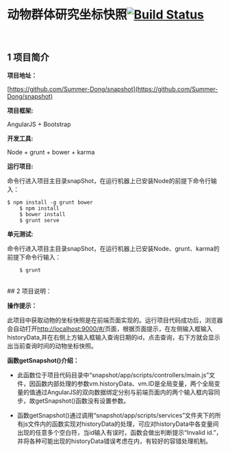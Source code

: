 # 动物群体研究坐标快照[![Build Status](https://travis-ci.org/Summer-Dong/snapshot.svg?branch=master)](https://travis-ci.org/Summer-Dong/snapshot)

<br/>


## 1 项目简介

 **项目地址：**

 [https://github.com/Summer-Dong/snapshot](https://github.com/Summer-Dong/snapshot)

 **项目框架:**

  AngularJS + Bootstrap
  
 **开发工具:**

  Node + grunt + bower + karma 
  
 **运行项目:**

  命令行进入项目主目录snapShot，在运行机器上已安装Node的前提下命令行输入：

    $ npm install -g grunt bower 
		$ npm install
		$ bower install
		$ grunt serve


 **单元测试:**

  命令行进入项目主目录snapShot，在运行机器上已安装Node、grunt、karma的前提下命令行输入：

		$ grunt 
<br/>
## 2 项目说明：

 **操作提示：**

此项目中获取动物的坐标快照是在前端页面实现的。运行项目代码成功后，浏览器会自动打开[http://localhost:9000/#/](http://localhost:9000/#/)页面，根据页面提示，在左侧输入框输入historyData,并在右侧上方输入框输入查询日期的id，点击查询，右下方就会显示出当前查询时间的动物坐标快照。

 **函数getSnapshot()介绍：**

- 此函数位于项目代码目录中“snapshot/app/scripts/controllers/main.js”文件，因函数内部处理的参数vm.historyData、vm.ID是全局变量，两个全局变量的值通过AngularJS的双向数据绑定分别与前端页面内的两个输入框内容同步，故getSnapshot()函数没有设置参数。



- 函数getSnapshot()通过调用“snapshot/app/scripts/services”文件夹下的所有js文件内的函数实现对historyData的处理，可应对historyData中各变量间出现的任意多个空白符，当id输入有误时，函数会做出判断提示“Invalid id.”，并将各种可能出现的historyData错误考虑在内，有较好的容错处理机制。

